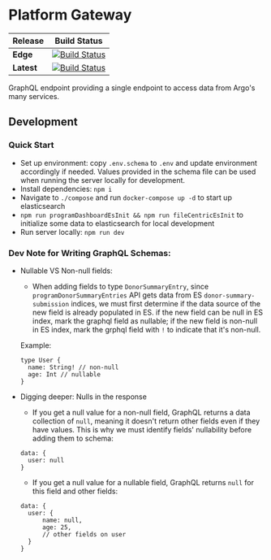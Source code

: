 # Platform Gateway

| Release    | Build Status                                                                                                                                                                              |
| ---------- | ----------------------------------------------------------------------------------------------------------------------------------------------------------------------------------------- |
| **Edge**   | [![Build Status](https://jenkins.qa.cancercollaboratory.org/buildStatus/icon?job=ARGO%2Fgateway%2Fdevelop)](https://jenkins.qa.cancercollaboratory.org/job/ARGO/job/gateway/job/develop/) |
| **Latest** | [![Build Status](https://jenkins.qa.cancercollaboratory.org/buildStatus/icon?job=ARGO%2Fgateway%2Fmaster)](https://jenkins.qa.cancercollaboratory.org/job/ARGO/job/gateway/job/master/)   |

GraphQL endpoint providing a single endpoint to access data from Argo's many services.

## Development

### Quick Start

- Set up environment: copy `.env.schema` to `.env` and update environment accordingly if needed. Values provided in the schema file can be used when running the server locally for development.
- Install dependencies: `npm i`
- Navigate to `./compose` and run `docker-compose up -d` to start up elasticsearch
- `npm run programDashboardEsInit && npm run fileCentricEsInit` to initialize some data to elasticsearch for local development
- Run server locally: `npm run dev`

### Dev Note for Writing GraphQL Schemas:
- Nullable VS Non-null fields:

    - When adding fields to type `DonorSummaryEntry`, since `programDonorSummaryEntries` API gets data from ES `donor-summary-submission` indices, we must first determine if the data source of the new field is already populated in ES. if the new field can be null in ES index, mark the graphql field as nullable; if the new field is non-null in ES index, mark the grphql field with `!` to indicate that it's non-null.

    Example:
    ```
    type User {
      name: String! // non-null
      age: Int // nullable
    }
    ```
- Digging deeper: Nulls in the response
    - If you get a null value for a non-null field, GraphQL returns a data collection of `null`, meaning it doesn't return other fields even if they have values. This is why we must identify fields' nullability before adding them to schema:
    ```
    data: {
      user: null
    }
    ```

    - If you get a null value for a nullable field, GraphQL returns `null` for this field and other fields:
    ```
    data: {
      user: {
          name: null,
          age: 25,
          // other fields on user
      }
    }
    ```


